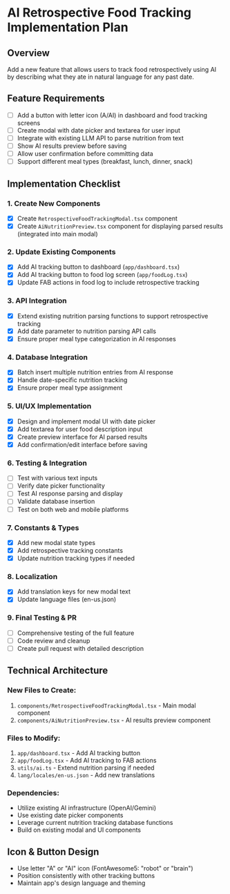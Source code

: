 # AI Retrospective Food Tracking Implementation Plan

## Overview
Add a new feature that allows users to track food retrospectively using AI by describing what they ate in natural language for any past date.

## Feature Requirements
- [ ] Add a button with letter icon (A/AI) in dashboard and food tracking screens
- [ ] Create modal with date picker and textarea for user input
- [ ] Integrate with existing LLM API to parse nutrition from text
- [ ] Show AI results preview before saving
- [ ] Allow user confirmation before committing data
- [ ] Support different meal types (breakfast, lunch, dinner, snack)

## Implementation Checklist

### 1. Create New Components
- [x] Create `RetrospectiveFoodTrackingModal.tsx` component
- [x] Create `AiNutritionPreview.tsx` component for displaying parsed results (integrated into main modal)

### 2. Update Existing Components
- [x] Add AI tracking button to dashboard (`app/dashboard.tsx`)
- [x] Add AI tracking button to food log screen (`app/foodLog.tsx`)
- [x] Update FAB actions in food log to include retrospective tracking

### 3. API Integration
- [x] Extend existing nutrition parsing functions to support retrospective tracking
- [x] Add date parameter to nutrition parsing API calls
- [x] Ensure proper meal type categorization in AI responses

### 4. Database Integration
- [x] Batch insert multiple nutrition entries from AI response
- [x] Handle date-specific nutrition tracking
- [x] Ensure proper meal type assignment

### 5. UI/UX Implementation
- [x] Design and implement modal UI with date picker
- [x] Add textarea for user food description input
- [x] Create preview interface for AI parsed results
- [x] Add confirmation/edit interface before saving

### 6. Testing & Integration
- [ ] Test with various text inputs
- [ ] Verify date picker functionality
- [ ] Test AI response parsing and display
- [ ] Validate database insertion
- [ ] Test on both web and mobile platforms

### 7. Constants & Types
- [x] Add new modal state types
- [x] Add retrospective tracking constants
- [x] Update nutrition tracking types if needed

### 8. Localization
- [x] Add translation keys for new modal text
- [x] Update language files (en-us.json)

### 9. Final Testing & PR
- [ ] Comprehensive testing of the full feature
- [ ] Code review and cleanup
- [ ] Create pull request with detailed description

## Technical Architecture

### New Files to Create:
1. `components/RetrospectiveFoodTrackingModal.tsx` - Main modal component
2. `components/AiNutritionPreview.tsx` - AI results preview component

### Files to Modify:
1. `app/dashboard.tsx` - Add AI tracking button
2. `app/foodLog.tsx` - Add AI tracking to FAB actions
3. `utils/ai.ts` - Extend nutrition parsing if needed
4. `lang/locales/en-us.json` - Add new translations

### Dependencies:
- Utilize existing AI infrastructure (OpenAI/Gemini)
- Use existing date picker components
- Leverage current nutrition tracking database functions
- Build on existing modal and UI components

## Icon & Button Design
- Use letter "A" or "AI" icon (FontAwesome5: "robot" or "brain")
- Position consistently with other tracking buttons
- Maintain app's design language and theming
